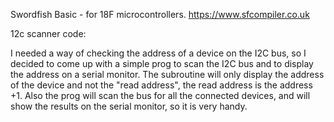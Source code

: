 Swordfish Basic - for 18F microcontrollers. 
https://www.sfcompiler.co.uk

12c scanner code:

I needed a way of checking the address of a device on the I2C bus, so I decided to come up with a simple prog to scan the I2C bus and to display the address on a serial monitor.
The subroutine will only display the address of the device and not the "read address", the read address is the address +1.
Also the prog will scan the bus for all the connected devices, and will show the results on the serial monitor, so it is very handy. 
